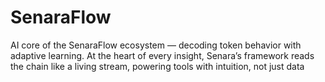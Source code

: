 # SenaraFlow
AI core of the SenaraFlow ecosystem — decoding token behavior with adaptive learning. At the heart of every insight, Senara’s framework reads the chain like a living stream, powering tools with intuition, not just data
